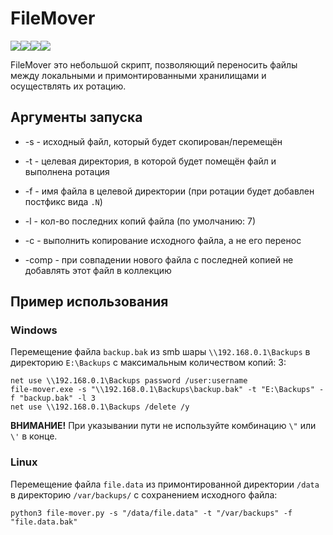 # FileMover

![](https://img.shields.io/appveyor/ci/gruntjs/grunt.svg)![](https://img.shields.io/badge/platform-*nix%20%7C%20windows-lightgrey)![](https://img.shields.io/badge/python-3.6%2B-blue)![](https://img.shields.io/badge/license-MIT-orange.svg)

FileMover это небольшой скрипт, позволяющий переносить файлы между локальными и примонтированными хранилищами и осуществлять их ротацию. 

##  Аргументы запуска

* -s - исходный файл, который будет скопирован/перемещён

* -t - целевая директория, в которой будет помещён файл и выполнена ротация

* -f - имя файла в целевой директории (при ротации будет добавлен постфикс вида `.N`)

* -l - кол-во последних копий файла (по умолчанию: 7)

* -c - выполнить копирование исходного файла, а не его перенос

* -comp - при совпадении нового файла с последней копией не добавлять этот файл в коллекцию

## Пример использования

### Windows

Перемещение файла `backup.bak` из smb шары `\\192.168.0.1\Backups` в директорию `E:\Backups` c максимальным количеством копий: 3:

```
net use \\192.168.0.1\Backups password /user:username
file-mover.exe -s "\\192.168.0.1\Backups\backup.bak" -t "E:\Backups" -f "backup.bak" -l 3
net use \\192.168.0.1\Backups /delete /y
```

**ВНИМАНИЕ!** При указывании пути не используйте комбинацию `\"` или `\'` в конце.

### Linux

Перемещение файла `file.data` из примонтированной директории `/data` в директорию `/var/backups/` с сохранением исходного файла:

```
python3 file-mover.py -s "/data/file.data" -t "/var/backups" -f "file.data.bak"
```
